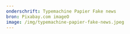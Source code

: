 ```yaml
---
onderschrift: Typemachine Papier Fake news
bron: Pixabay.com imageO
image: /img/typemachine-papier-fake-news.jpeg
---
```

